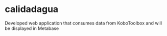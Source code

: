 # calidadagua
Developed web application that consumes data from KoboToolbox and will be displayed in Metabase
